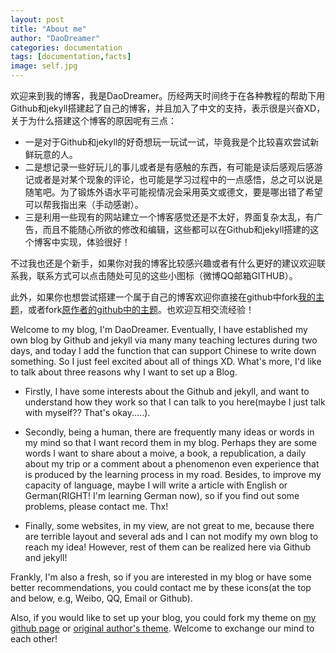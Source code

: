 ```yaml
---
layout: post
title: "About me"
author: "DaoDreamer"
categories: documentation
tags: [documentation,facts]
image: self.jpg
---
```

欢迎来到我的博客，我是DaoDreamer。历经两天时间终于在各种教程的帮助下用Github和jekyll搭建起了自己的博客，并且加入了中文的支持，表示很是兴奋XD，关于为什么搭建这个博客的原因呢有三点：

* 一是对于Github和jekyll的好奇想玩一玩试一试，毕竟我是个比较喜欢尝试新鲜玩意的人。
* 二是想记录一些好玩儿的事儿或者是有感触的东西，有可能是读后感观后感游记或者是对某个现象的评论，也可能是学习过程中的一点感悟，总之可以说是随笔吧。为了锻炼外语水平可能视情况会采用英文或德文，要是哪出错了希望可以帮我指出来（手动感谢）。
* 三是利用一些现有的网站建立一个博客感觉还是不太好，界面复杂太乱，有广告，而且不能随心所欲的修改和编辑，这些都可以在Github和jekyll搭建的这个博客中实现，体验很好！

不过我也还是个新手，如果你对我的博客比较感兴趣或者有什么更好的建议欢迎联系我，联系方式可以点击随处可见的这些小图标（微博QQ邮箱GITHUB）。

此外，如果你也想尝试搭建一个属于自己的博客欢迎你直接在github中fork[我的主题](https://github.com/daodreamer/daodreamer.github.io)，或者fork[原作者的github中的主题](https://github.com/LeNPaul/Millennial)。也欢迎互相交流经验！




Welcome to my blog, I'm DaoDreamer. Eventually, I have established my own blog by Github and jekyll via many many teaching lectures during two days, and today I add the function that can support Chinese to write down something. So I just feel excited about all of things XD. What's more, I'd like to talk about three reasons why I want to set up a Blog.

* Firstly, I have some interests about the Github and jekyll, and want to understand how they work so that I can talk to you here(maybe I just talk with myself?? That's okay.....). 

* Secondly, being a human, there are frequently many ideas or words in my mind so that I want record them in my blog. Perhaps they are some words I want to share about a moive, a book, a republication, a daily about my trip or a comment about a phenomenon even experience that is produced by the learning process in my road. Besides, to improve my capacity of language, maybe I will write a article with English or German(RIGHT! I'm learning German now), so if you find out some problems, please contact me. Thx!

* Finally, some websites, in my view, are not great to me, because there are terrible layout and several ads and I can not modify my own blog to reach my idea! However, rest of them can be realized here via Github and jekyll!

Frankly, I'm also a fresh, so if you are interested in my blog or have some better recommendations, you could contact me by these icons(at the top and below, e.g, Weibo, QQ, Email or Github).

Also, if you would like to set up your blog, you could fork my theme on [my github page](https://github.com/daodreamer/daodreamer.github.io) or [original author's theme](https://github.com/LeNPaul/Millennial). Welcome to exchange our mind to each other!

